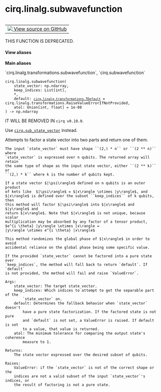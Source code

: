 <div itemscope itemtype="http://developers.google.com/ReferenceObject">
<meta itemprop="name" content="cirq.linalg.subwavefunction" />
<meta itemprop="path" content="Stable" />
</div>

# cirq.linalg.subwavefunction

<!-- Insert buttons and diff -->

<table class="tfo-notebook-buttons tfo-api" align="left">

<td>
  <a target="_blank" href="https://github.com/quantumlib/cirq/tree/master/cirq/linalg/transformations.py">
    <img src="https://www.tensorflow.org/images/GitHub-Mark-32px.png" />
    View source on GitHub
  </a>
</td>
</table>



THIS FUNCTION IS DEPRECATED.

<section class="expandable">
  <h4 class="showalways">View aliases</h4>
  <p>
<b>Main aliases</b>
<p>`cirq.linalg.transformations.subwavefunction`, `cirq.subwavefunction`</p>
</p>
</section>

<pre class="devsite-click-to-copy prettyprint lang-py tfo-signature-link">
<code>cirq.linalg.subwavefunction(
    state_vector: np.ndarray,
    keep_indices: List[int],
    *,
    default: <a href="../../cirq/linalg/transformations/TDefault.md"><code>cirq.linalg.transformations.TDefault</code></a> = cirq.linalg.transformations.RaiseValueErrorIfNotProvided,
    atol: Union[int, float] = 1e-08
) -> np.ndarray
</code></pre>



<!-- Placeholder for "Used in" -->

IT WILL BE REMOVED IN `cirq v0.10.0`.

Use <a href="../../cirq/linalg/sub_state_vector.md"><code>cirq.sub_state_vector</code></a> instead.

Attempts to factor a state vector into two parts and return one of them.

    The input `state_vector` must have shape ``(2,) * n`` or ``(2 ** n)`` where
    `state_vector` is expressed over n qubits. The returned array will retain
    the same type of shape as the input state vector, either ``(2 ** k)`` or
    ``(2,) * k`` where k is the number of qubits kept.

    If a state vector $|\psi\rangle$ defined on n qubits is an outer product
    of kets like  $|\psi\rangle$ = $|x\rangle \otimes |y\rangle$, and
    $|x\rangle$ is defined over the subset ``keep_indices`` of k qubits, then
    this method will factor $|\psi\rangle$ into $|x\rangle$ and $|y\rangle$ and
    return $|x\rangle$. Note that $|x\rangle$ is not unique, because scalar
    multiplication may be absorbed by any factor of a tensor product,
    $e^{i \theta} |y\rangle \otimes |x\rangle =
    |y\rangle \otimes e^{i \theta} |x\rangle$

    This method randomizes the global phase of $|x\rangle$ in order to avoid
    accidental reliance on the global phase being some specific value.

    If the provided `state_vector` cannot be factored into a pure state over
    `keep_indices`, the method will fall back to return `default`. If `default`
    is not provided, the method will fail and raise `ValueError`.

    Args:
        state_vector: The target state_vector.
        keep_indices: Which indices to attempt to get the separable part of the
            `state_vector` on.
        default: Determines the fallback behavior when `state_vector` doesn't
            have a pure state factorization. If the factored state is not pure
            and `default` is not set, a ValueError is raised. If default is set
            to a value, that value is returned.
        atol: The minimum tolerance for comparing the output state's coherence
            measure to 1.

    Returns:
        The state vector expressed over the desired subset of qubits.

    Raises:
        ValueError: if the `state_vector` is not of the correct shape or the
        indices are not a valid subset of the input `state_vector`'s indices, or
        the result of factoring is not a pure state.
    